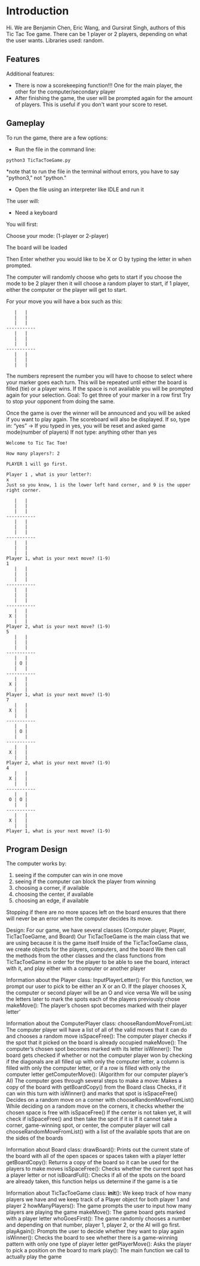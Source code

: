 # Introduction

Hi. We are Benjamin Chen, Eric Wang, and Gursirat Singh, authors of this Tic Tac Toe game. There can be 1 player or 2 players, depending on what the user wants. Libraries used: random.

## Features
Additional features:
- There is now a scorekeeping function!!! One for the main player, the other for the computer/secondary player
- After finishing the game, the user will be prompted again for the amount of players. This is useful if you don't want your score to reset.

## Gameplay

To run the game, there are a few options:
- Run the file in the command line:

```python3 TicTacToeGame.py```


*note that to run the file in the terminal without errors, you have to say "python3," not "python."
- Open the file using an interpreter like IDLE and run it

The user will:
- Need a keyboard

You will first:

Choose your mode: (1-player or 2-player)

The board will be loaded

Then Enter whether you would like to be X or O by typing the letter in when prompted.

The computer will randomly choose who gets to start if you choose the mode to be 2 player then it will choose a random player to start, if 1 player, either the computer or the player will get to start. 

For your move you will have a box such as this:
```
   |   |
   |   |  
   |   |
-----------
   |   |
   |   |  
   |   |
-----------
   |   |
   |   |  
   |   |
```
The numbers represent the number you will have to choose to select where your marker goes each turn.
This will be repeated until either the board is filled (tie) or a player wins.
If the space is not available you will be prompted again for your selection.
Goal:
To get three of your marker in a row first
Try to stop your opponent from doing the same.

Once the game is over the winner will be announced and you will be asked if you want to play again. The scoreboard will also be displayed.
If so, type in: “yes” → If you typed in yes, you will be reset and asked game mode(number of players)
If not type: anything other than yes



```
Welcome to Tic Tac Toe!

How many players?: 2

PLAYER 1 will go first.

Player 1 , what is your letter?:
x
Just so you know, 1 is the lower left hand corner, and 9 is the upper right corner.

   |   |
   |   |  
   |   |
-----------
   |   |
   |   |  
   |   |
-----------
   |   |
   |   |  
   |   |
Player 1, what is your next move? (1-9)
1
   |   |
   |   |  
   |   |
-----------
   |   |
   |   |  
   |   |
-----------
   |   |
 X |   |  
   |   |
Player 2, what is your next move? (1-9)
5
   |   |
   |   |  
   |   |
-----------
   |   |
   | O |  
   |   |
-----------
   |   |
 X |   |  
   |   |
Player 1, what is your next move? (1-9)
7
   |   |
 X |   |  
   |   |
-----------
   |   |
   | O |  
   |   |
-----------
   |   |
 X |   |  
   |   |
Player 2, what is your next move? (1-9)
4
   |   |
 X |   |  
   |   |
-----------
   |   |
 O | O |  
   |   |
-----------
   |   |
 X |   |  
   |   |
Player 1, what is your next move? (1-9)

```

## Program Design

The computer works by:
1. seeing if the computer can win in one move
2. seeing if the computer can block the player from winning
3. choosing a corner, if available
4. choosing the center, if available
5. choosing an edge, if available

Stopping if there are no more spaces left on the board ensures that there will never be an error when the computer decides its move.

Design:
For our game, we have several classes (Computer player, Player, TicTacToeGame, and Board)
Our TicTacToeGame is the main class that we are using because it is the game itself
Inside of the TicTacToeGame class, we create objects for the players, computers, and the board
We then call the methods from the other classes and the class functions from TicTacToeGame in order for the player to be able to see the board, interact with it, and play either with a computer or another player

Information about the Player class:
InputPlayerLetter(): For this function, we prompt our user to pick to be either an X or an O. If the player chooses X, the computer or second player will be an O and vice versa
We will be using the letters later to mark the spots each of the players previously chose
makeMove(): The player’s chosen spot becomes marked with their player letter’

Information about the ComputerPlayer class:
chooseRandomMoveFromList: The computer player will have a list of all of the valid moves that it can do and chooses a random move
isSpaceFree(): The computer player checks if the spot that it picked on the board is already occupied
makeMove(): The computer’s chosen spot becomes marked with its letter
isWinner(): The board gets checked if whether or not the computer player won by checking if the diagonals are all filled up with only the computer letter, a column is filled with only the computer letter, or if a row is filled with only the computer letter
getComputerMove(): (Algorithm for our computer player’s AI) The computer goes through several steps to make a move:
Makes a copy of the board with getBoardCopy() from the Board class
Checks, if it can win this turn with isWinner() and marks that spot is isSpaceFree()
Decides on a random move on a corner with chooseRandomMoveFromList()
While deciding on a random move on the corners, it checks whether the chosen space is free with isSpaceFree()
If the center is not taken yet, it will check if isSpaceFree() and then take the spot if it is
If it cannot take a corner, game-winning spot, or center, the computer player will call chooseRandomMoveFromList() with a list of the available spots that are on the sides of the boards 

Information about Board class:
drawBoard(): Prints out the current state of the board with all of the open spaces or spaces taken with a player letter
getBoardCopy(): Returns a copy of the board so it can be used for the players to make moves
isSpaceFree(): Checks whether the current spot has a player letter or not
isBoardFull(): Checks if all of the spots on the board are already taken, this function helps us determine if the game is a tie

Information about TicTacToeGame class: 
__init__(): We keep track of how many players we have and we keep track of a Player object for both player 1 and player 2
howManyPlayers(): The game prompts the user to input how many players are playing the game
makeMove(): The game board gets marked with a player letter
whoGoesFirst(): The game randomly chooses a number and depending on that number, player 1, player 2, or the AI will go first.
playAgain(): Prompts the user to decide whether they want to play again
isWinner(): Checks the board to see whether there is a game-winning pattern with only one type of player letter
getPlayerMove(): Asks the player to pick a position on the board to mark
play(): The main function we call to actually play the game



